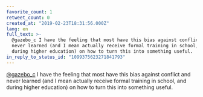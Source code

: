 ```yaml
---
favorite_count: 1
retweet_count: 0
created_at: "2019-02-23T18:31:56.000Z"
lang: en
full_text: >-
  @gazebo_c I have the feeling that most have this bias against conflict and
  never learned (and I mean actually receive formal training in school, and
  during higher education) on how to turn this into something useful.
in_reply_to_status_id: "1099375623271841793"
---
```


[@gazebo_c](https://twitter.com/gazebo_c) I have the feeling that most have this
bias against conflict and never learned (and I mean actually receive formal
training in school, and during higher education) on how to turn this into
something useful.
